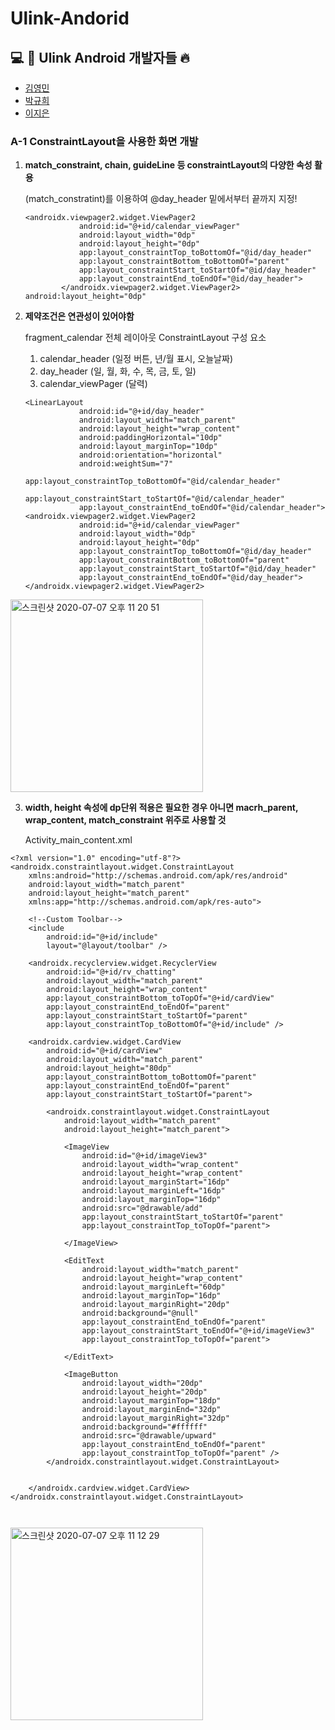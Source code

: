 # Ulink-Andorid

## :computer: :information_desk_person: Ulink Android 개발자들 :fire:

- [김영민](https://github.com/kym1924)
- [박규희](https://github.com/gch0925)
- [이지은](https://github.com/leejieun1121)

### A-1 ConstraintLayout을 사용한 화면 개발

1. **match_constraint, chain, guideLine 등 constraintLayout의 다양한 속성 활용**

   (match_constratint)를 이용하여 @day_header 밑에서부터 끝까지 지정!

   ~~~
   <androidx.viewpager2.widget.ViewPager2
               android:id="@+id/calendar_viewPager"
               android:layout_width="0dp"
               android:layout_height="0dp"
               app:layout_constraintTop_toBottomOf="@id/day_header"
               app:layout_constraintBottom_toBottomOf="parent"
               app:layout_constraintStart_toStartOf="@id/day_header"
               app:layout_constraintEnd_toEndOf="@id/day_header">
           </androidx.viewpager2.widget.ViewPager2>
   android:layout_height="0dp" 
   ~~~

   

 2. **제약조건은 연관성이 있어야함**

    fragment_calendar
    전체 레이아웃
    ConstraintLayout
    구성 요소

    1. calendar_header (일정 버튼, 년/월 표시, 오늘날짜)
    2. day_header (일, 월, 화, 수, 목, 금, 토, 일)
    3. calendar_viewPager (달력)

    ~~~
    <LinearLayout
                android:id="@+id/day_header"
                android:layout_width="match_parent"
                android:layout_height="wrap_content"
                android:paddingHorizontal="10dp"
                android:layout_marginTop="10dp"
                android:orientation="horizontal"
                android:weightSum="7"
                app:layout_constraintTop_toBottomOf="@id/calendar_header"
                app:layout_constraintStart_toStartOf="@id/calendar_header"
                app:layout_constraintEnd_toEndOf="@id/calendar_header">
    <androidx.viewpager2.widget.ViewPager2
                android:id="@+id/calendar_viewPager"
                android:layout_width="0dp"
                android:layout_height="0dp"
                app:layout_constraintTop_toBottomOf="@id/day_header"
                app:layout_constraintBottom_toBottomOf="parent"
                app:layout_constraintStart_toStartOf="@id/day_header"
                app:layout_constraintEnd_toEndOf="@id/day_header">
    </androidx.viewpager2.widget.ViewPager2>
    ~~~

<img width="308" alt="스크린샷 2020-07-07 오후 11 20 51" src="https://user-images.githubusercontent.com/53978090/86795452-8b294d80-c0a8-11ea-8f91-cfcf7989d36c.png">

3. **width, height 속성에 dp단위 적용은 필요한 경우 아니면 macrh_parent, wrap_content, match_constraint 위주로 사용할 것**

   Activity_main_content.xml	

~~~
<?xml version="1.0" encoding="utf-8"?>
<androidx.constraintlayout.widget.ConstraintLayout
    xmlns:android="http://schemas.android.com/apk/res/android"
    android:layout_width="match_parent"
    android:layout_height="match_parent"
    xmlns:app="http://schemas.android.com/apk/res-auto">

    <!--Custom Toolbar-->
    <include
        android:id="@+id/include"
        layout="@layout/toolbar" />

    <androidx.recyclerview.widget.RecyclerView
        android:id="@+id/rv_chatting"
        android:layout_width="match_parent"
        android:layout_height="wrap_content"
        app:layout_constraintBottom_toTopOf="@+id/cardView"
        app:layout_constraintEnd_toEndOf="parent"
        app:layout_constraintStart_toStartOf="parent"
        app:layout_constraintTop_toBottomOf="@+id/include" />

    <androidx.cardview.widget.CardView
        android:id="@+id/cardView"
        android:layout_width="match_parent"
        android:layout_height="80dp"
        app:layout_constraintBottom_toBottomOf="parent"
        app:layout_constraintEnd_toEndOf="parent"
        app:layout_constraintStart_toStartOf="parent">

        <androidx.constraintlayout.widget.ConstraintLayout
            android:layout_width="match_parent"
            android:layout_height="match_parent">

            <ImageView
                android:id="@+id/imageView3"
                android:layout_width="wrap_content"
                android:layout_height="wrap_content"
                android:layout_marginStart="16dp"
                android:layout_marginLeft="16dp"
                android:layout_marginTop="16dp"
                android:src="@drawable/add"
                app:layout_constraintStart_toStartOf="parent"
                app:layout_constraintTop_toTopOf="parent">

            </ImageView>

            <EditText
                android:layout_width="match_parent"
                android:layout_height="wrap_content"
                android:layout_marginLeft="60dp"
                android:layout_marginTop="16dp"
                android:layout_marginRight="20dp"
                android:background="@null"
                app:layout_constraintEnd_toEndOf="parent"
                app:layout_constraintStart_toEndOf="@+id/imageView3"
                app:layout_constraintTop_toTopOf="parent">

            </EditText>

            <ImageButton
                android:layout_width="20dp"
                android:layout_height="20dp"
                android:layout_marginTop="18dp"
                android:layout_marginEnd="32dp"
                android:layout_marginRight="32dp"
                android:background="#ffffff"
                android:src="@drawable/upward"
                app:layout_constraintEnd_toEndOf="parent"
                app:layout_constraintTop_toTopOf="parent" />
        </androidx.constraintlayout.widget.ConstraintLayout>


    </androidx.cardview.widget.CardView>
</androidx.constraintlayout.widget.ConstraintLayout>



~~~

<img width="308" alt="스크린샷 2020-07-07 오후 11 12 29" src="https://user-images.githubusercontent.com/53978090/86794939-03dbda00-c0a8-11ea-9674-1a0494e303ab.png">




